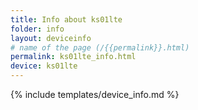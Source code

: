 ```yaml
---
title: Info about ks01lte
folder: info
layout: deviceinfo
# name of the page (/{{permalink}}.html)
permalink: ks01lte_info.html
device: ks01lte
---
```

{% include templates/device_info.md %}

